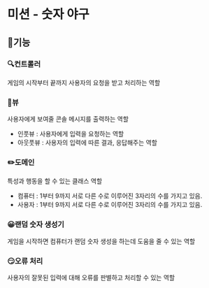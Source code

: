 # 미션 - 숫자 야구

## 🚀기능

### 🔍컨트롤러

게임의 시작부터 끝까지 사용자의 요청을 받고 처리하는 역할

### 📮뷰

사용자에게 보여줄 콘솔 메시지를 출력하는 역할

- 인풋뷰 : 사용자에게 입력을 요청하는 역할
- 아웃풋뷰 : 사용자의 입력에 따른 결과, 응답해주는 역할

### ✏️도메인

특성과 행동을 할 수 있는 클래스 역할

- 컴퓨터 : 1부터 9까지 서로 다른 수로 이루어진 3자리의 수를 가지고 있음.
- 사용자 : 1부터 9까지 서로 다른 수로 이루어진 3자리의 수를 가지고 있음.

### 😀랜덤 숫자 생성기

게임을 시작하면 컴퓨터가 랜덤 숫자 생성을 하는데 도움을 줄 수 있는 역할

### 😏오류 처리

사용자의 잘못된 입력에 대해 오류를 판별하고 처리할 수 있는 역할

